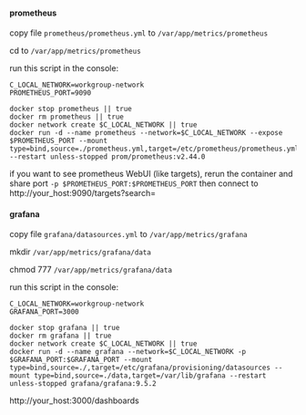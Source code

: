 #### prometheus

copy file `prometheus/prometheus.yml` to `/var/app/metrics/prometheus`

cd to `/var/app/metrics/prometheus`

run this script in the console:
```shell
C_LOCAL_NETWORK=workgroup-network
PROMETHEUS_PORT=9090

docker stop prometheus || true
docker rm prometheus || true
docker network create $C_LOCAL_NETWORK || true
docker run -d --name prometheus --network=$C_LOCAL_NETWORK --expose $PROMETHEUS_PORT --mount type=bind,source=./prometheus.yml,target=/etc/prometheus/prometheus.yml --restart unless-stopped prom/prometheus:v2.44.0
```
if you want to see prometheus WebUI (like targets), rerun the container and share port `-p $PROMETHEUS_PORT:$PROMETHEUS_PORT` then connect to http://your_host:9090/targets?search=

#### grafana

copy file `grafana/datasources.yml` to `/var/app/metrics/grafana`

mkdir `/var/app/metrics/grafana/data`

chmod 777 `/var/app/metrics/grafana/data`

run this script in the console:
```shell
C_LOCAL_NETWORK=workgroup-network
GRAFANA_PORT=3000

docker stop grafana || true
docker rm grafana || true
docker network create $C_LOCAL_NETWORK || true
docker run -d --name grafana --network=$C_LOCAL_NETWORK -p $GRAFANA_PORT:$GRAFANA_PORT --mount type=bind,source=./,target=/etc/grafana/provisioning/datasources --mount type=bind,source=./data,target=/var/lib/grafana --restart unless-stopped grafana/grafana:9.5.2
```
http://your_host:3000/dashboards